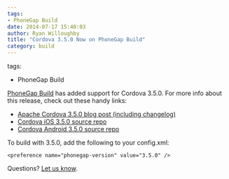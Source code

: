 ```yaml
---
tags:
- PhoneGap Build
date: 2014-07-17 15:40:03
author: Ryan Willoughby
title: "Cordova 3.5.0 Now on PhoneGap Build"
category: build
---
```

tags:
- PhoneGap Build

[PhoneGap Build](http://build.phonegap.com) has added support for Cordova 3.5.0. For more info about this release, check out these handy links:

 * [Apache Cordova 3.5.0 blog post (including changelog)](http://cordova.apache.org/announcements/2014/05/23/cordova-350.html)
 * [Cordova iOS 3.5.0 source repo](https://github.com/apache/cordova-ios/tree/3.5.0)
 * [Cordova Android 3.5.0 source repo](https://github.com/apache/cordova-android/tree/3.5.0)

To build with 3.5.0, add the following to your config.xml:

	<preference name="phonegap-version" value="3.5.0" />

Questions? [Let us know](http://community.phonegap.com/nitobi).
